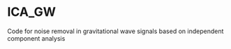 # ICA_GW
Code for noise removal in gravitational wave signals based on independent component analysis
